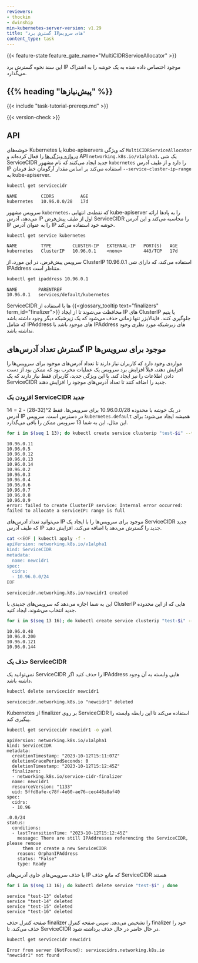 ```yaml
---
reviewers:
- thockin
- dwinship
min-kubernetes-server-version: v1.29
title: "گسترش برد IP‌های سرویس"
content_type: task
---
```


<!-- overview -->
{{< feature-state feature_gate_name="MultiCIDRServiceAllocator" >}}

این سند نحوه گسترش برد IP موجود اختصاص داده شده به یک خوشه را به اشتراک می‌گذارد.


## {{% heading "پیش‌نیازها" %}}

{{< include "task-tutorial-prereqs.md" >}}

{{< version-check >}}

<!-- steps -->

## API

خوشه‌های Kubernetes با kube-apiservers که ویژگی `MultiCIDRServiceAllocator`
[دروازه ویژگی‌ها](/docs/reference/command-line-tools-reference/feature-gates/) را فعال کرده‌اند و API `networking.k8s.io/v1alpha1`،
یک شی ServiceCIDR جدید ایجاد می‌کنند که نام مشهور `kubernetes` را دارد و از طیف آدرس IP استفاده می‌کند
بر اساس مقدار آرگومان خط فرمان `--service-cluster-ip-range` به kube-apiserver.

```sh
kubectl get servicecidr
```
```
NAME         CIDRS          AGE
kubernetes   10.96.0.0/28   17d
```

سرویس مشهور `kubernetes`، که نقطه‌ی انتهایی kube-apiserver را به پادها ارائه می‌دهد،
آدرس IP اول از طیف پیش‌فرض ServiceCIDR را محاسبه می‌کند و این آدرس IP را به عنوان آدرس IP خوشه خود استفاده می‌کند.

```sh
kubectl get service kubernetes
```
```
NAME         TYPE        CLUSTER-IP   EXTERNAL-IP   PORT(S)   AGE
kubernetes   ClusterIP   10.96.0.1    <none>        443/TCP   17d
```

سرویس پیش‌فرض، در این مورد، از ClusterIP 10.96.0.1 استفاده می‌کند، که دارای شی IPAddress متناظر است.

```sh
kubectl get ipaddress 10.96.0.1
```
```
NAME        PARENTREF
10.96.0.1   services/default/kubernetes
```

ServiceCIDR ها با استفاده از {{<glossary_tooltip text="finalizers" term_id="finalizer">}} محافظت می‌شوند تا از ایجاد IP های ClusterIP یا یتیم جلوگیری کنند.
فاینالایزر تنها زمانی حذف می‌شود که یک زیرشبکه دیگر وجود داشته باشد که شامل IPAddress های موجود باشد یا
IPAddress های زیرشبکه مورد نظری وجود نداشته باشد.

## گسترش تعداد آدرس‌های IP موجود برای سرویس‌ها

مواردی وجود دارد که کاربران نیاز دارند تا تعداد آدرس‌های موجود برای سرویس‌ها را افزایش دهند، قبلاً افزایش برد سرویس یک عملیات مخرب بود که ممکن بود از دست دادن اطلاعات را نیز ایجاد کند. با این ویژگی جدید، کاربران فقط نیاز دارند که یک ServiceCIDR جدید را اضافه کنند تا تعداد آدرس‌های موجود را افزایش دهند.

### افزودن یک ServiceCIDR جدید

در یک خوشه با محدوده 10.96.0.0/28 برای سرویس‌ها، فقط 2^(32-28) - 2 = 14 آدرس IP در دسترس است. سرویس `kubernetes.default` همیشه ایجاد می‌شود؛ برای این مثال، این به شما 13 سرویس ممکن را باقی می‌گذارد.

```sh
for i in $(seq 1 13); do kubectl create service clusterip "test-$i" --tcp 80 -o json | jq -r .spec.clusterIP; done
```
```
10.96.0.11
10.96.0.5
10.96.0.12
10.96.0.13
10.96.0.14
10.96.0.2
10.96.0.3
10.96.0.4
10.96.0.6
10.96.0.7
10.96.0.8
10.96.0.9
error: failed to create ClusterIP service: Internal error occurred: failed to allocate a serviceIP: range is full
```

می‌توانید تعداد آدرس‌های IP موجود برای سرویس‌ها را با ایجاد یک ServiceCIDR جدید که طیف آدرس IP جدید را گسترش می‌دهد یا اضافه می‌کند، افزایش دهید.

```sh
cat <<EOF | kubectl apply -f -
apiVersion: networking.k8s.io/v1alpha1
kind: ServiceCIDR
metadata:
  name: newcidr1
spec:
  cidrs:
  - 10.96.0.0/24
EOF
```
```
servicecidr.networking.k8s.io/newcidr1 created
```

این به شما اجازه می‌دهد که سرویس‌های جدیدی با ClusterIP هایی که از این محدوده جدید انتخاب می‌شوند، ایجاد کنید.

```sh
for i in $(seq 13 16); do kubectl create service clusterip "test-$i" --tcp 80 -o json | jq -r .spec.clusterIP; done
```
```
10.96.0.48
10.96.0.200
10.96.0.121
10.96.0.144
```

### حذف یک ServiceCIDR

نمی‌توانید یک ServiceCIDR را حذف کنید اگر IPAddress هایی وابسته به آن وجود داشته باشد.

```sh
kubectl delete servicecidr newcidr1
```
```
servicecidr.networking.k8s.io "newcidr1" deleted
```

Kubernetes از finalizer بر روی ServiceCIDR استفاده می‌کند تا این رابطه وابسته را پیگیری کند.

```sh
kubectl get servicecidr newcidr1 -o yaml
```
```
apiVersion: networking.k8s.io/v1alpha1
kind: ServiceCIDR
metadata:
  creationTimestamp: "2023-10-12T15:11:07Z"
  deletionGracePeriodSeconds: 0
  deletionTimestamp: "2023-10-12T15:12:45Z"
  finalizers:
  - networking.k8s.io/service-cidr-finalizer
  name: newcidr1
  resourceVersion: "1133"
  uid: 5ffd8afe-c78f-4e60-ae76-cec448a8af40
spec:
  cidrs:
  - 10.96

.0.0/24
status:
  conditions:
  - lastTransitionTime: "2023-10-12T15:12:45Z"
    message: There are still IPAddresses referencing the ServiceCIDR, please remove
      them or create a new ServiceCIDR
    reason: OrphanIPAddress
    status: "False"
    type: Ready
```

با حذف سرویس‌های حاوی آدرس‌های IP که مانع حذف ServiceCIDR هستند

```sh
for i in $(seq 13 16); do kubectl delete service "test-$i" ; done
```
```
service "test-13" deleted
service "test-14" deleted
service "test-15" deleted
service "test-16" deleted
```

صفحه کنترل حذف finalizer را تشخیص می‌دهد. سپس صفحه کنترل finalizer خود را حذف می‌کند،
تا ServiceCIDR در حال حاضر در حال حذف برداشته شود.

```sh
kubectl get servicecidr newcidr1
```
```
Error from server (NotFound): servicecidrs.networking.k8s.io "newcidr1" not found
```
